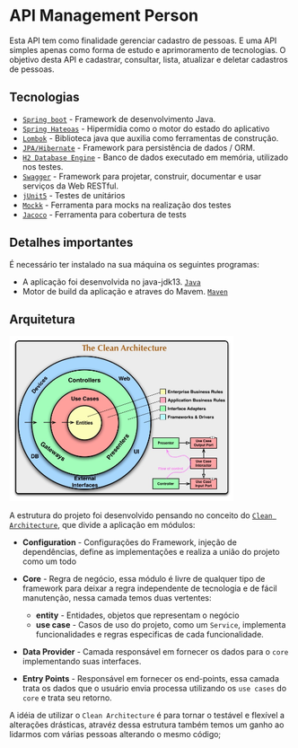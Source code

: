 # API Management Person

Esta API tem como finalidade gerenciar cadastro de pessoas. E uma API simples apenas como forma de estudo e aprimoramento de tecnologias.
O objetivo desta API e cadastrar, consultar, lista, atualizar e deletar cadastros de pessoas.  

## Tecnologias

 - [`Spring boot`](https://spring.io) - Framework de desenvolvimento Java.
 - [`Spring Hateoas`](https://spring.io/projects/spring-hateoas) - Hipermídia como o motor do estado do aplicativo 
 - [`Lombok`](https://projectlombok.org/) - Biblioteca java que auxilia como ferramentas de construção.
 - [`JPA/Hibernate`](https://hibernate.org/orm/) - Framework para persistência de dados / ORM.
 - [`H2 Database Engine`](https://mvnrepository.com/artifact/com.h2database/h2) - Banco de dados executado em memória, utilizado nos testes.
 - [`Swagger`](https://swagger.io/) - Framework para projetar, construir, documentar e usar serviços da Web RESTful. 
 - [`jUnit5`](https://junit.org/junit5/docs/current/user-guide/) - Testes de unitários
 - [`Mockk`](https://mockk.io) - Ferramenta para mocks na realização dos testes
 - [`Jacoco`](https://www.jacoco.org) - Ferramenta para cobertura de tests

## Detalhes importantes
É necessário ter instalado na sua máquina os seguintes programas:

* A aplicação foi desenvolvida no java-jdk13. [`Java`](https://www.oracle.com/br/java/) 
* Motor de build da aplicação e atraves do Mavem. [`Maven`](https://maven.apache.org)
  
## Arquitetura

<img src="documentation/images/CleanArchitecture.jpg" width="400" >

A estrutura do projeto foi desenvolvido pensando no conceito do 
[`Clean Architecture`](https://blog.cleancoder.com/uncle-bob/2012/08/13/the-clean-architecture.html), 
que divide a aplicação em módulos:

* **Configuration** - Configurações do Framework, injeção de dependências, define
as implementações e realiza a união do projeto como um todo

* **Core** - Regra de negócio, essa módulo é livre de qualquer tipo de framework
para deixar a regra independente de tecnologia e de fácil manutenção, nessa camada
temos duas vertentes:
    * **entity** - Entidades, objetos que representam o negócio
    * **use case** - Casos de uso do projeto, como um `Service`, implementa 
    funcionalidades e regras especificas de cada funcionalidade.

* **Data Provider** - Camada responsável em fornecer os dados para o `core`
implementando suas interfaces.

* **Entry Points** - Responsável em fornecer os end-points, essa
camada trata os dados que o usuário envia processa utilizando os `use cases`
do `core` e trata seu retorno.

A idéia de utilizar o `Clean Architecture` é para tornar o testável e flexível a alterações drásticas, atravéz dessa estrutura
também temos um ganho ao lidarmos com várias pessoas alterando o mesmo código; 

